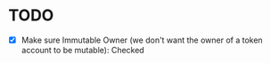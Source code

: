 # TODO

- [X] Make sure Immutable Owner (we don't want the owner of a token account to be mutable): Checked
